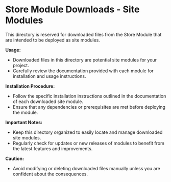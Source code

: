 # Store Module Downloads - Site Modules

This directory is reserved for downloaded files from the Store Module that are intended to be deployed as site modules.

**Usage:**
- Downloaded files in this directory are potential site modules for your project.
- Carefully review the documentation provided with each module for installation and usage instructions.

**Installation Procedure:**
- Follow the specific installation instructions outlined in the documentation of each downloaded site module.
- Ensure that any dependencies or prerequisites are met before deploying the module.

**Important Notes:**
- Keep this directory organized to easily locate and manage downloaded site modules.
- Regularly check for updates or new releases of modules to benefit from the latest features and improvements.

**Caution:**
- Avoid modifying or deleting downloaded files manually unless you are confident about the consequences.
